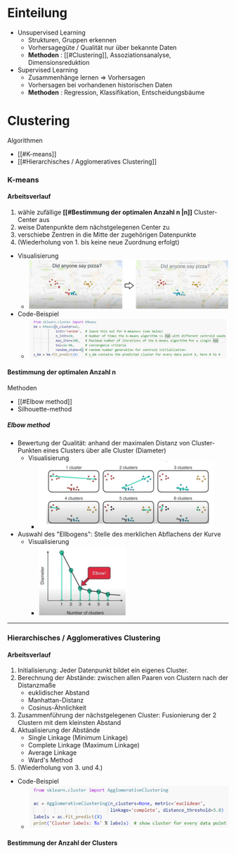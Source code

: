 # Einteilung 
- Unsupervised Learning 
	- Strukturen, Gruppen erkennen 
	- Vorhersagegüte / Qualität nur über bekannte Daten 
	- **Methoden** : [[#Clustering]], Assoziationsanalyse, Dimensionsreduktion 
- Supervised Learning 
	- Zusammenhänge lernen $\Rightarrow$ Vorhersagen 
	- Vorhersagen bei vorhandenen historischen Daten 
	- **Methoden** : Regression, Klassifikation, Entscheidungsbäume 

# Clustering 
Algorithmen
- [[#K-means]] 
- [[#Hierarchisches / Agglomeratives Clustering]] 

### K-means 
#### Arbeitsverlauf 
1. wähle zufällige **[[#Bestimmung der optimalen Anzahl n |n]]** Cluster-Center aus 
2. weise Datenpunkte dem nächstgelegenen Center zu 
3. verschiebe Zentren in die Mitte der zugehörigen Datenpunkte 
4. (Wiederholung von 1. bis keine neue Zuordnung erfolgt) 
- Visualisierung 
	- <img src="https://github.com/ICH-BIN-HXM/images_DAAN/blob/main/Scrennshot_2024-07-04_19-23-00.png?raw=" width="500" /> 
- Code-Beispiel 
	- <img src="https://github.com/ICH-BIN-HXM/images_DAAN/blob/main/Scrennshot_2024-07-04_20-17-24.png?raw=" width="500" /> 

#### Bestimmung der optimalen Anzahl n 
Methoden 
- [[#Elbow method]] 
- Silhouette-method 

##### Elbow method 
- Bewertung der Qualität: anhand der maximalen Distanz von Cluster-Punkten eines Clusters über alle Cluster (Diameter) 
	- Visualisierung 
		- <img src="https://github.com/ICH-BIN-HXM/images_DAAN/blob/main/Scrennshot_2024-07-04_19-43-13.png?raw=" width="400" /> 
- Auswahl des "Ellbogens": Stelle des merklichen Abflachens der Kurve 
	- Visualisierung 
		- <img src="https://github.com/ICH-BIN-HXM/images_DAAN/blob/main/Scrennshot_2024-07-04_19-40-44.png?raw=" width="200" /> 

---
### Hierarchisches / Agglomeratives Clustering 
#### Arbeitsverlauf 
1. Initialisierung: Jeder Datenpunkt bildet ein eigenes Cluster. 
2. Berechnung der Abstände: zwischen allen Paaren von Clustern nach der Distanzmaße 
	- euklidischer Abstand 
	- Manhattan-Distanz 
	- Cosinus-Ähnlichkeit 
3. Zusammenführung der nächstgelegenen Cluster: Fusionierung der 2 Clustern mit dem kleinsten Abstand 
4. Aktualisierung der Abstände 
	- Single Linkage (Minimum Linkage) 
	- Complete Linkage (Maximum Linkage) 
	- Average Linkage 
	- Ward's Method 
5. (Wiederholung von 3. und 4.) 
- Code-Beispiel 
	- <img src="https://github.com/ICH-BIN-HXM/images_DAAN/blob/main/Scrennshot_2024-07-04_20-18-18.png?raw=" width="500" /> 

#### Bestimmung der Anzahl der Clusters 
